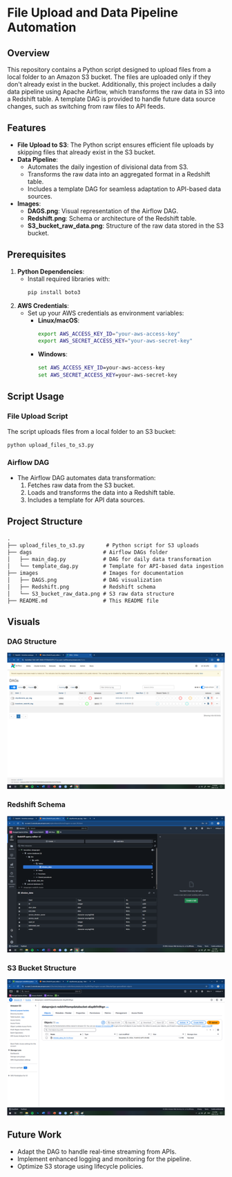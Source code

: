 # File Upload and Data Pipeline Automation

## Overview
This repository contains a Python script designed to upload files from a local folder to an Amazon S3 bucket. The files are uploaded only if they don't already exist in the bucket. Additionally, this project includes a daily data pipeline using Apache Airflow, which transforms the raw data in S3 into a Redshift table. A template DAG is provided to handle future data source changes, such as switching from raw files to API feeds.

## Features
- **File Upload to S3**: The Python script ensures efficient file uploads by skipping files that already exist in the S3 bucket.
- **Data Pipeline**:
  - Automates the daily ingestion of divisional data from S3.
  - Transforms the raw data into an aggregated format in a Redshift table.
  - Includes a template DAG for seamless adaptation to API-based data sources.
- **Images**:
  - **DAGS.png**: Visual representation of the Airflow DAG.
  - **Redshift.png**: Schema or architecture of the Redshift table.
  - **S3_bucket_raw_data.png**: Structure of the raw data stored in the S3 bucket.

## Prerequisites
1. **Python Dependencies**:
   - Install required libraries with:
     ```bash
     pip install boto3
     ```
2. **AWS Credentials**:
   - Set up your AWS credentials as environment variables:
     - **Linux/macOS**:
       ```bash
       export AWS_ACCESS_KEY_ID="your-aws-access-key"
       export AWS_SECRET_ACCESS_KEY="your-aws-secret-key"
       ```
     - **Windows**:
       ```cmd
       set AWS_ACCESS_KEY_ID=your-aws-access-key
       set AWS_SECRET_ACCESS_KEY=your-aws-secret-key
       ```

## Script Usage
### File Upload Script
The script uploads files from a local folder to an S3 bucket:
```python
python upload_files_to_s3.py
```

### Airflow DAG
- The Airflow DAG automates data transformation:
  1. Fetches raw data from the S3 bucket.
  2. Loads and transforms the data into a Redshift table.
  3. Includes a template for API data sources.

## Project Structure
```plaintext
.
├── upload_files_to_s3.py       # Python script for S3 uploads
├── dags                       # Airflow DAGs folder
│   ├── main_dag.py            # DAG for daily data transformation
│   └── template_dag.py        # Template for API-based data ingestion
├── images                     # Images for documentation
│   ├── DAGS.png               # DAG visualization
│   ├── Redshift.png           # Redshift schema
│   └── S3_bucket_raw_data.png # S3 raw data structure
├── README.md                  # This README file
```

## Visuals
### DAG Structure
![DAG Visualization](DAGS.png)

### Redshift Schema
![Redshift Schema](Redshift.png)

### S3 Bucket Structure
![S3 Bucket Structure](S3_bucket_raw_data.png)

## Future Work
- Adapt the DAG to handle real-time streaming from APIs.
- Implement enhanced logging and monitoring for the pipeline.
- Optimize S3 storage using lifecycle policies.

